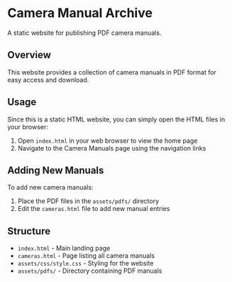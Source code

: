 # Camera Manual Archive

A static website for publishing PDF camera manuals.

## Overview

This website provides a collection of camera manuals in PDF format for easy access and download.

## Usage

Since this is a static HTML website, you can simply open the HTML files in your browser:

1. Open `index.html` in your web browser to view the home page
2. Navigate to the Camera Manuals page using the navigation links

## Adding New Manuals

To add new camera manuals:

1. Place the PDF files in the `assets/pdfs/` directory
2. Edit the `cameras.html` file to add new manual entries

## Structure

- `index.html` - Main landing page
- `cameras.html` - Page listing all camera manuals
- `assets/css/style.css` - Styling for the website
- `assets/pdfs/` - Directory containing PDF manuals
